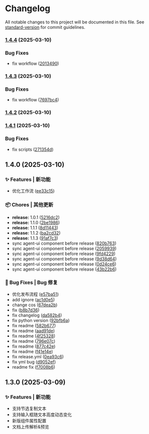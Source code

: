 # Changelog

All notable changes to this project will be documented in this file. See [standard-version](https://github.com/conventional-changelog/standard-version) for commit guidelines.

### [1.4.4](https://github.com/TencentCloudBase/cloudbase-agent-ui/compare/v1.4.3...v1.4.4) (2025-03-10)


### Bug Fixes

* fix workflow ([2013490](https://github.com/TencentCloudBase/cloudbase-agent-ui/commit/201349079931e3c4fd4d102c189e3d63d41ebf66))

### [1.4.3](https://github.com/TencentCloudBase/cloudbase-agent-ui/compare/v1.4.2...v1.4.3) (2025-03-10)


### Bug Fixes

* fix workflow ([7697bc4](https://github.com/TencentCloudBase/cloudbase-agent-ui/commit/7697bc40b4f00c825bdae0f421381fcfd49923c3))

### [1.4.2](https://github.com/TencentCloudBase/cloudbase-agent-ui/compare/v1.4.1...v1.4.2) (2025-03-10)

### [1.4.1](https://github.com/TencentCloudBase/cloudbase-agent-ui/compare/v1.4.0...v1.4.1) (2025-03-10)


### Bug Fixes

* fix scripts ([271354d](https://github.com/TencentCloudBase/cloudbase-agent-ui/commit/271354d5ffafbfd8451ed763a4a64d851a0d9f7d))

## 1.4.0 (2025-03-10)


### ✨ Features | 新功能

* 优化工作流 ([ee33c15](https://github.com/TencentCloudBase/cloudbase-agent-ui/commit/ee33c155fe013b7e8342fd42785aa1920da58dd5))


### 📦 Chores | 其他更新

* **release:** 1.0.1 ([5216dc2](https://github.com/TencentCloudBase/cloudbase-agent-ui/commit/5216dc2997e7d7edfbe18b6b51df8fdd68c71637))
* **release:** 1.1.0 ([2be1986](https://github.com/TencentCloudBase/cloudbase-agent-ui/commit/2be1986b71e5f72b6cfbd714aa21e3130d4e3970))
* **release:** 1.1.1 ([8d11443](https://github.com/TencentCloudBase/cloudbase-agent-ui/commit/8d114432ce07e11ef198f3c7d0e0389c888231af))
* **release:** 1.1.2 ([ba2cd32](https://github.com/TencentCloudBase/cloudbase-agent-ui/commit/ba2cd3278772ac32fb3ae162588530049cc2e137))
* **release:** 1.1.3 ([91af7c3](https://github.com/TencentCloudBase/cloudbase-agent-ui/commit/91af7c3b7c1b5c2ddefccc985dee66b67bb74729))
* sync agent-ui component before release ([820b763](https://github.com/TencentCloudBase/cloudbase-agent-ui/commit/820b763496490a6aa2d48e592a60f528823534a3))
* sync agent-ui component before release ([2059939](https://github.com/TencentCloudBase/cloudbase-agent-ui/commit/2059939e8dedc65d26bbd3a68f6f0ffc1b4509b6))
* sync agent-ui component before release ([9fd4229](https://github.com/TencentCloudBase/cloudbase-agent-ui/commit/9fd42299a9461f1b044cce1c6cc3b5773ee54bef))
* sync agent-ui component before release ([9d38d64](https://github.com/TencentCloudBase/cloudbase-agent-ui/commit/9d38d64381671691e9409479c3baaf669d79d559))
* sync agent-ui component before release ([0d24ce6](https://github.com/TencentCloudBase/cloudbase-agent-ui/commit/0d24ce6ec687f5dc5941ec18de6109c2abda9273))
* sync agent-ui component before release ([43b22b6](https://github.com/TencentCloudBase/cloudbase-agent-ui/commit/43b22b677860115841400cba0c9fd0e4db2afdb0))


### 🐛 Bug Fixes | Bug 修复

* 优化发布流程 ([e57ba51](https://github.com/TencentCloudBase/cloudbase-agent-ui/commit/e57ba51c751959976ea88a185bec8ac1ce2ae12b))
* add ignore ([ac1d0e5](https://github.com/TencentCloudBase/cloudbase-agent-ui/commit/ac1d0e5f7051af8abd6f0924d12de91adb05b747))
* change cos ([67dea2b](https://github.com/TencentCloudBase/cloudbase-agent-ui/commit/67dea2b791d7780bd5ee46032a8895fb3461d5ce))
* fix ([b8b7d36](https://github.com/TencentCloudBase/cloudbase-agent-ui/commit/b8b7d3618e29d93af166f7189767d7678d9c2a95))
* fix changelog ([da582b4](https://github.com/TencentCloudBase/cloudbase-agent-ui/commit/da582b426a7d66ffdea63bc10bd561394a5b3c9e))
* fix python version ([92bfb6a](https://github.com/TencentCloudBase/cloudbase-agent-ui/commit/92bfb6a19e14331d222a2b121d40f17fb4637e11))
* fix readme ([582b677](https://github.com/TencentCloudBase/cloudbase-agent-ui/commit/582b6772e39f6feb94beca9007efc53a38c7306e))
* fix readme ([aad91de](https://github.com/TencentCloudBase/cloudbase-agent-ui/commit/aad91de89a88790612f553965e5f2e0bf13a14d5))
* fix readme ([4f25328](https://github.com/TencentCloudBase/cloudbase-agent-ui/commit/4f2532883fc78ecb870c57c671d1ae6ad93147cc))
* fix readme ([796e07c](https://github.com/TencentCloudBase/cloudbase-agent-ui/commit/796e07cbbd27ab3e19ccfc022515812574d545a1))
* fix readme ([877c42e](https://github.com/TencentCloudBase/cloudbase-agent-ui/commit/877c42e921d85051bfeb1343f69fdcf1a30109fb))
* fix readme ([f41e14e](https://github.com/TencentCloudBase/cloudbase-agent-ui/commit/f41e14e6c9841d19bc42075f4f0f4ca08078a643))
* fix release.yml ([0ea93c6](https://github.com/TencentCloudBase/cloudbase-agent-ui/commit/0ea93c697758fb5fe3868bcfce2098f94bd37f2b))
* fix yml bug ([d9052ef](https://github.com/TencentCloudBase/cloudbase-agent-ui/commit/d9052ef9cea36e1647fc0d95f06a7ec97780a954))
* readme fix ([f7008b6](https://github.com/TencentCloudBase/cloudbase-agent-ui/commit/f7008b65f2ea5db59e085c9df710ac99e03e8174))

## 1.3.0 (2025-03-09)

### ✨ Features | 新功能

* 支持节选复制文本
* 支持输入框随文本高度动态变化
* 新版组件属性配置
* 文档上传解析&预览
